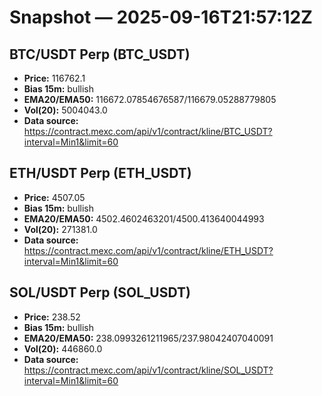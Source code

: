 # Snapshot — 2025-09-16T21:57:12Z

## BTC/USDT Perp (BTC_USDT)
- **Price:** 116762.1
- **Bias 15m:** bullish
- **EMA20/EMA50:** 116672.07854676587/116679.05288779805
- **Vol(20):** 5004043.0
- **Data source:** https://contract.mexc.com/api/v1/contract/kline/BTC_USDT?interval=Min1&limit=60

## ETH/USDT Perp (ETH_USDT)
- **Price:** 4507.05
- **Bias 15m:** bullish
- **EMA20/EMA50:** 4502.4602463201/4500.413640044993
- **Vol(20):** 271381.0
- **Data source:** https://contract.mexc.com/api/v1/contract/kline/ETH_USDT?interval=Min1&limit=60

## SOL/USDT Perp (SOL_USDT)
- **Price:** 238.52
- **Bias 15m:** bullish
- **EMA20/EMA50:** 238.0993261211965/237.98042407040091
- **Vol(20):** 446860.0
- **Data source:** https://contract.mexc.com/api/v1/contract/kline/SOL_USDT?interval=Min1&limit=60
